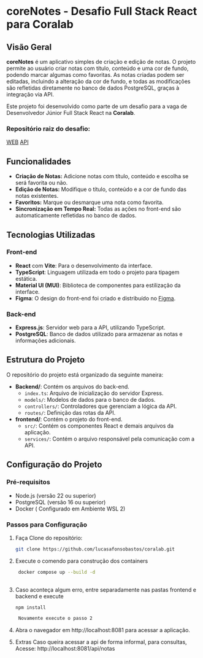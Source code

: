 # coreNotes - Desafio Full Stack React para Coralab

## Visão Geral

**coreNotes** é um aplicativo simples de criação e edição de notas. O projeto permite ao usuário criar notas com título, conteúdo e uma cor de fundo, podendo marcar algumas como favoritas. As notas criadas podem ser editadas, incluindo a alteração da cor de fundo, e todas as modificações são refletidas diretamente no banco de dados PostgreSQL, graças à integração via API.

Este projeto foi desenvolvido como parte de um desafio para a vaga de Desenvolvedor Júnior Full Stack React na **Coralab**.

### Repositório raiz do desafio:
[WEB](https://github.com/corelabbr/corelab-web-challenge)
[API](https://github.com/corelabbr/corelab-api-challenge)

## Funcionalidades

- **Criação de Notas:** Adicione notas com título, conteúdo e escolha se será favorita ou não.
- **Edição de Notas:** Modifique o título, conteúdo e a cor de fundo das notas existentes.
- **Favoritos:** Marque ou desmarque uma nota como favorita.
- **Sincronização em Tempo Real:** Todas as ações no front-end são automaticamente refletidas no banco de dados.

## Tecnologias Utilizadas

### Front-end
- **React** com **Vite**: Para o desenvolvimento da interface.
- **TypeScript**: Linguagem utilizada em todo o projeto para tipagem estática.
- **Material UI (MUI)**: Biblioteca de componentes para estilização da interface.
- **Figma**: O design do front-end foi criado e distribuído no [Figma](https://www.figma.com/design/sQrUVHTlyogq3qGdkqGTXN/mockup?node-id=0-1&t=lbypEiLIjBZ3KDr7-0).

### Back-end
- **Express.js**: Servidor web para a API, utilizando TypeScript.
- **PostgreSQL**: Banco de dados utilizado para armazenar as notas e informações adicionais.

## Estrutura do Projeto

O repositório do projeto está organizado da seguinte maneira:

- **Backend/**: Contém os arquivos do back-end.
  - `index.ts`: Arquivo de inicialização do servidor Express.
  - `models/`: Modelos de dados para o banco de dados.
  - `controllers/`: Controladores que gerenciam a lógica da API.
  - `routes/`: Definição das rotas da API.
- **frontend/**: Contém o projeto do front-end.
  - `src/`: Contém os componentes React e demais arquivos da aplicação.
  - `services/`: Contém o arquivo responsável pela comunicação com a API.

## Configuração do Projeto

### Pré-requisitos

- Node.js (versão 22 ou superior)
- PostgreSQL (versão 16 ou superior)
- Docker ( Configurado em Ambiente WSL 2)

### Passos para Configuração

1. Faça Clone do repositório:
   ```bash
   git clone https://github.com/lucasafonsobastos/coralab.git

2. Execute o comendo para construção dos containers 
   ```bash
    docker compose up --build -d
    
3. Caso aconteça algum erro, entre separadamente nas pastas frontend e backend e execute
   ```bash
   npm install

    Novamente execute o passo 2

5. Abra o navegador em http://localhost:8081 para acessar a aplicação.

6.  Extras
    Caso queira acessar a api de forma informal, para consultas, Acesse: 
    http://localhost:8081/api/notas

